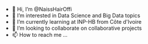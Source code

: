 - 👋 Hi, I’m @NaissHairOffi
- 👀 I’m interested in Data Science and Big Data topics
- 🌱 I’m currently learning at INP-HB from Côte d'Ivoire
- 💞️ I’m looking to collaborate on collaborative projects
- 📫 How to reach me ...

<!---
NaissHairOffi/NaissHairOffi is a ✨ special ✨ repository because its `README.md` (this file) appears on your GitHub profile.
You can click the Preview link to take a look at your changes.
--->
